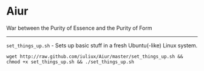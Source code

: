 Aiur
====

War between the Purity of Essence and the Purity of Form

---

`set_things_up.sh` - Sets up basic stuff in a fresh Ubuntu(-like) Linux system.

    wget http://raw.github.com/iuliux/Aiur/master/set_things_up.sh && chmod +x set_things_up.sh && ./set_things_up.sh
